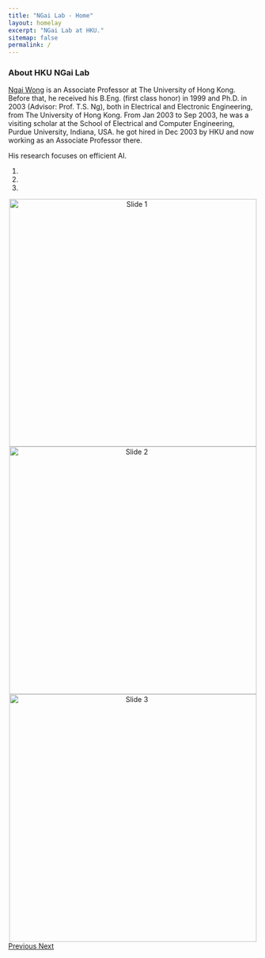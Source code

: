 ```yaml
---
title: "NGai Lab - Home"
layout: homelay
excerpt: "NGai Lab at HKU."
sitemap: false
permalink: /
---
```


### About HKU NGai Lab
[Ngai Wong](https://www.eee.hku.hk/~nwong/) is an Associate Professor at The University of Hong Kong.
Before that, he received his B.Eng. (first class honor) in 1999 and Ph.D. in 2003 (Advisor: Prof. T.S. Ng), both in Electrical and Electronic Engineering, from The University of Hong Kong.
From Jan 2003 to Sep 2003, he was a visiting scholar at the School of Electrical and Computer Engineering, Purdue University, Indiana, USA.
he got hired in Dec 2003 by HKU and now working as an Associate Professor there.

His research focuses on efficient AI.

<div markdown="0" id="carousel" class="carousel slide" data-ride="carousel" data-interval="4000" data-pause="hover" >
  <!-- Menu -->
  <ol class="carousel-indicators">
        <li data-target="#carousel" data-slide-to="0" class="active"></li>
        <li data-target="#carousel" data-slide-to="1"></li>
        <li data-target="#carousel" data-slide-to="2"></li>
  </ol>

  <!-- Items -->
  <div class="carousel-inner" markdown="0">
        <div class="item active" align="center">
            <img src="https://hku-ngai.github.io/images/home_run_images/new_year_gather_2024.jpg" alt="Slide 1"  style="height:500px" />
        </div>
        <div class="item" align="center">
            <img src="https://hku-ngai.github.io/images/home_run_images/new_year_gather_2024_2.jpg" alt="Slide 2"  style="height:500px" />
        </div>
        <div class="item" align="center">
            <img src="https://hku-ngai.github.io/images/home_run_images/teacher_day_2024.jpg" alt="Slide 3" style="height:500px" />
        </div>
  </div>
  <a class="left carousel-control" href="#carousel" role="button" data-slide="prev">
    <span class="glyphicon glyphicon-chevron-left" aria-hidden="true"></span>
    <span class="sr-only">Previous</span>
  </a>
  <a class="right carousel-control" href="#carousel" role="button" data-slide="next">
    <span class="glyphicon glyphicon-chevron-right" aria-hidden="true"></span>
    <span class="sr-only">Next</span>
  </a>
</div>
